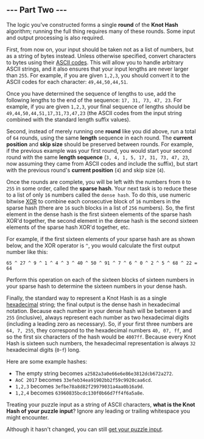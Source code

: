 ## --- Part Two ---

The logic you've constructed forms a single **round** of the **Knot Hash**
algorithm; running the full thing requires many of these rounds. Some input and
output processing is also required.

First, from now on, your input should be taken not as a list of numbers, but as
a string of bytes instead. Unless otherwise specified, convert characters to
bytes using their [ASCII codes][]. This will allow you to handle arbitrary
ASCII strings, and it also ensures that your input lengths are never larger
than `255`. For example, if you are given `1,2,3`, you should convert it to the
ASCII codes for each character: `49,44,50,44,51`.

Once you have determined the sequence of lengths to use, add the following
lengths to the end of the sequence: `17, 31, 73, 47, 23`. For example, if you
are given `1,2,3`, your final sequence of lengths should be
`49,44,50,44,51,17,31,73,47,23` (the ASCII codes from the input string combined
with the standard length suffix values).

Second, instead of merely running one **round** like you did above, run a total
of `64` rounds, using the same **length** sequence in each round. The
**current position** and **skip size** should be preserved between rounds. For
example, if the previous example was your first round, you would start your
second round with the same **length sequence**
(`3, 4, 1, 5, 17, 31, 73, 47, 23`, now assuming they came from ASCII codes and
include the suffix), but start with the previous round's **current position**
(`4`) and skip size (`4`).

Once the rounds are complete, you will be left with the numbers from `0` to
`255` in some order, called the **sparse hash**. Your next task is to reduce
these to a list of only `16` numbers called the `dense hash`. To do this, use
numeric bitwise [XOR][] to combine each consecutive block of `16` numbers in
the sparse hash (there are `16` such blocks in a list of `256` numbers). So,
the first element in the dense hash is the first sixteen elements of the sparse
hash XOR'd together, the second element in the dense hash is the second sixteen
elements of the sparse hash XOR'd together, etc.

For example, if the first sixteen elements of your sparse hash are as shown
below, and the XOR operator is `^`, you would calculate the first output number
like this:

    65 ^ 27 ^ 9 ^ 1 ^ 4 ^ 3 ^ 40 ^ 50 ^ 91 ^ 7 ^ 6 ^ 0 ^ 2 ^ 5 ^ 68 ^ 22 = 64

Perform this operation on each of the sixteen blocks of sixteen numbers in your
sparse hash to determine the sixteen numbers in your dense hash.

Finally, the standard way to represent a Knot Hash is as a single
[hexadecimal][] string; the final output is the dense hash in hexadecimal
notation. Because each number in your dense hash will be between `0` and `255`
(inclusive), always represent each number as two hexadecimal digits (including
a leading zero as necessary). So, if your first three numbers are `64, 7, 255`,
they correspond to the hexadecimal numbers `40, 07, ff`, and so the first six
characters of the hash would be `4007ff`. Because every Knot Hash is sixteen such
numbers, the hexadecimal representation is always `32` hexadecimal digits
(`0`-`f`) long.

Here are some example hashes:

* The empty string becomes `a2582a3a0e66e6e86e3812dcb672a272`.
* `AoC 2017` becomes `33efeb34ea91902bb2f59c9920caa6cd`.
* `1,2,3` becomes `3efbe78a8d82f29979031a4aa0b16a9d`.
* `1,2,4` becomes `63960835bcdc130f0b66d7ff4f6a5a8e`.

Treating your puzzle input as a string of ASCII characters,
**what is the Knot Hash of your puzzle input**? Ignore any leading or trailing
whitespace you might encounter.

Although it hasn't changed, you can still [get your puzzle input](input.txt).


[ASCII codes]: https://en.wikipedia.org/wiki/ASCII#Printable_characters
[XOR]:         https://en.wikipedia.org/wiki/Bitwise_operation#XOR
[hexadecimal]: https://en.wikipedia.org/wiki/Hexadecimal
